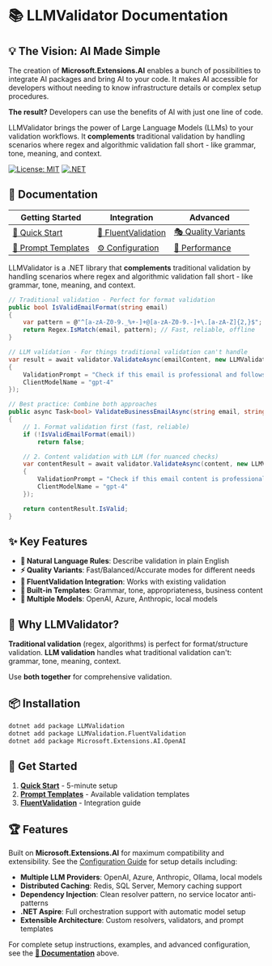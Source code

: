 # 📚 LLMValidator Documentation

## 💡 The Vision: AI Made Simple

The creation of **Microsoft.Extensions.AI** enables a bunch of possibilities to integrate AI packages and bring AI to your code. It makes AI accessible for developers without needing to know infrastructure details or complex setup procedures.

**The result?** Developers can use the benefits of AI with just one line of code.

LLMValidator brings the power of Large Language Models (LLMs) to your validation workflows. It **complements** traditional validation by handling scenarios where regex and algorithmic validation fall short - like grammar, tone, meaning, and context.

[![License: MIT](https://img.shields.io/badge/License-MIT-blue.svg)](LICENSE)
[![.NET](https://img.shields.io/badge/.NET-9.0-purple.svg)](https://dotnet.microsoft.com/)

## 📖 Documentation

| Getting Started | Integration | Advanced |
|-----------------|-------------|----------|
| [🎯 Quick Start](https://github.com/gor8808/LLMValidator/blob/master/docs/QuickStart.md) | [🔄 FluentValidation](https://github.com/gor8808/LLMValidator/blob/master/docs/FluentValidation.md) | [🎭 Quality Variants](https://github.com/gor8808/LLMValidator/blob/master/docs/QualityVariants.md) |
| [📝 Prompt Templates](https://github.com/gor8808/LLMValidator/blob/master/docs/PromptTemplates.md) | [⚙️ Configuration](https://github.com/gor8808/LLMValidator/blob/master/docs/Configuration.md) | [🚀 Performance](https://github.com/gor8808/LLMValidator/blob/master/docs/Performance.md) |

LLMValidator is a .NET library that **complements** traditional validation by handling scenarios where regex and algorithmic validation fall short - like grammar, tone, meaning, and context.

```csharp
// Traditional validation - Perfect for format validation
public bool IsValidEmailFormat(string email)
{
    var pattern = @"^[a-zA-Z0-9._%+-]+@[a-zA-Z0-9.-]+\.[a-zA-Z]{2,}$";
    return Regex.IsMatch(email, pattern); // Fast, reliable, offline
}

// LLM validation - For things traditional validation can't handle
var result = await validator.ValidateAsync(emailContent, new LLMValidationOptions
{
    ValidationPrompt = "Check if this email is professional and follows business communication standards",
    ClientModelName = "gpt-4"
});

// Best practice: Combine both approaches
public async Task<bool> ValidateBusinessEmailAsync(string email, string content)
{
    // 1. Format validation first (fast, reliable)
    if (!IsValidEmailFormat(email))
        return false;

    // 2. Content validation with LLM (for nuanced checks)
    var contentResult = await validator.ValidateAsync(content, new LLMValidationOptions
    {
        ValidationPrompt = "Check if this email content is professional and appropriate",
        ClientModelName = "gpt-4"
    });

    return contentResult.IsValid;
}
```

## ✨ Key Features

- **🧠 Natural Language Rules**: Describe validation in plain English
- **⚡ Quality Variants**: Fast/Balanced/Accurate modes for different needs
- **🔄 FluentValidation Integration**: Works with existing validation
- **📝 Built-in Templates**: Grammar, tone, appropriateness, business content
- **🎯 Multiple Models**: OpenAI, Azure, Anthropic, local models

## 🌟 Why LLMValidator?

**Traditional validation** (regex, algorithms) is perfect for format/structure validation.
**LLM validation** handles what traditional validation can't: grammar, tone, meaning, context.

Use **both together** for comprehensive validation.

## 📦 Installation

```bash
dotnet add package LLMValidation
dotnet add package LLMValidation.FluentValidation
dotnet add package Microsoft.Extensions.AI.OpenAI
```

## 🚀 Get Started

1. **[Quick Start](https://github.com/gor8808/LLMValidator/blob/master/docs/QuickStart.md)** - 5-minute setup
2. **[Prompt Templates](https://github.com/gor8808/LLMValidator/blob/master/docs/PromptTemplates.md)** - Available validation templates
3. **[FluentValidation](https://github.com/gor8808/LLMValidator/blob/master/docs/FluentValidation.md)** - Integration guide

## 🏆 Features

Built on **Microsoft.Extensions.AI** for maximum compatibility and extensibility. See the [Configuration Guide](https://github.com/gor8808/LLMValidator/blob/master/docs/Configuration.md) for setup details including:

- **Multiple LLM Providers**: OpenAI, Azure, Anthropic, Ollama, local models
- **Distributed Caching**: Redis, SQL Server, Memory caching support
- **Dependency Injection**: Clean resolver pattern, no service locator anti-patterns
- **.NET Aspire**: Full orchestration support with automatic model setup
- **Extensible Architecture**: Custom resolvers, validators, and prompt templates

For complete setup instructions, examples, and advanced configuration, see the **[📖 Documentation](https://github.com/gor8808/LLMValidator/tree/master/docs)** above.
